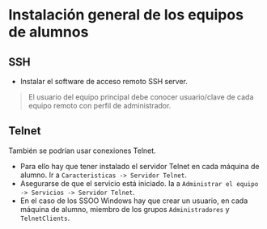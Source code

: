 
# Instalación general de los equipos de alumnos

## SSH

* Instalar el software de acceso remoto SSH server.

> El usuario del equipo principal debe conocer usuario/clave de cada equipo
remoto con perfil de administrador.

## Telnet

También se podrían usar conexiones Telnet.
* Para ello hay que tener instalado el servidor Telnet en cada máquina de alumno. Ir a `Caracteristicas -> Servidor Telnet`.
* Asegurarse de que el servicio está iniciado. Ia a `Administrar el equipo -> Servicios -> Servidor Telnet`.
* En el caso de los SSOO Windows hay que crear un usuario, en cada
máquina de alumno, miembro de los grupos `Administradores` y `TelnetClients`.
